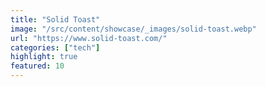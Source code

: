 ```yaml
---
title: "Solid Toast"
image: "/src/content/showcase/_images/solid-toast.webp"
url: "https://www.solid-toast.com/"
categories: ["tech"]
highlight: true
featured: 10
---
```

